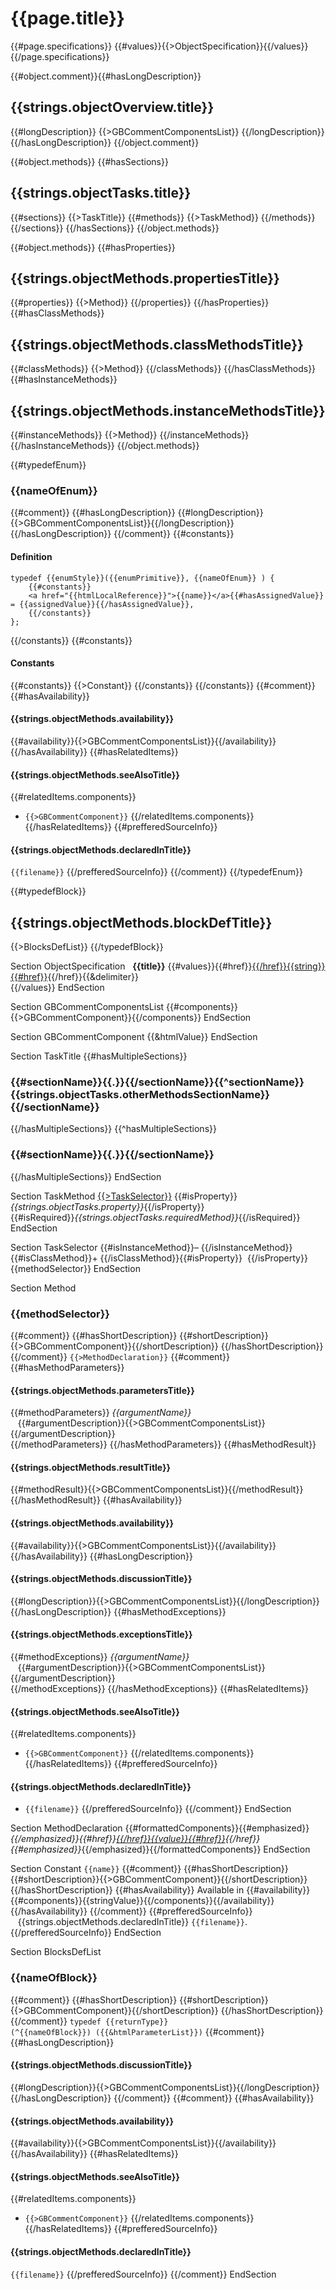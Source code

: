 
# {{page.title}}
{{#page.specifications}}
{{#values}}{{>ObjectSpecification}}{{/values}}
{{/page.specifications}}

{{#object.comment}}{{#hasLongDescription}}
## {{strings.objectOverview.title}}
{{#longDescription}}
{{>GBCommentComponentsList}}
{{/longDescription}}
{{/hasLongDescription}}
{{/object.comment}}

{{#object.methods}}
{{#hasSections}}
## {{strings.objectTasks.title}}
{{#sections}}
{{>TaskTitle}}
{{#methods}}
{{>TaskMethod}}
{{/methods}}
{{/sections}}
{{/hasSections}}
{{/object.methods}}

{{#object.methods}}
{{#hasProperties}}
## {{strings.objectMethods.propertiesTitle}}
{{#properties}}
{{>Method}}
{{/properties}}
{{/hasProperties}}
{{#hasClassMethods}}
<a title="{{strings.objectMethods.classMethodsTitle}}" name="class_methods"></a>
## {{strings.objectMethods.classMethodsTitle}}
{{#classMethods}}
{{>Method}}
{{/classMethods}}
{{/hasClassMethods}}
{{#hasInstanceMethods}}
<a title="{{strings.objectMethods.instanceMethodsTitle}}" name="instance_methods"></a>
## {{strings.objectMethods.instanceMethodsTitle}}
{{#instanceMethods}}
{{>Method}}
{{/instanceMethods}}
{{/hasInstanceMethods}}
{{/object.methods}}

{{#typedefEnum}}
### {{nameOfEnum}}
{{#comment}}
{{#hasLongDescription}}
{{#longDescription}}{{>GBCommentComponentsList}}{{/longDescription}}
{{/hasLongDescription}}
{{/comment}}
{{#constants}}
#### Definition
    typedef {{enumStyle}}({{enumPrimitive}}, {{nameOfEnum}} ) {   
        {{#constants}}
        <a href="{{htmlLocalReference}}">{{name}}</a>{{#hasAssignedValue}} = {{assignedValue}}{{/hasAssignedValue}},  
        {{/constants}}
    };
{{/constants}}
{{#constants}}
#### Constants
{{#constants}}
{{>Constant}}
{{/constants}}
{{/constants}}
{{#comment}}
{{#hasAvailability}}
#### {{strings.objectMethods.availability}}
{{#availability}}{{>GBCommentComponentsList}}{{/availability}}
{{/hasAvailability}}
{{#hasRelatedItems}}
#### {{strings.objectMethods.seeAlsoTitle}}
{{#relatedItems.components}}
* `{{>GBCommentComponent}}`
{{/relatedItems.components}}
{{/hasRelatedItems}}
{{#prefferedSourceInfo}}
#### {{strings.objectMethods.declaredInTitle}}
`{{filename}}`
{{/prefferedSourceInfo}}
{{/comment}}
{{/typedefEnum}}

{{#typedefBlock}}
<a title="{{strings.objectMethods.blockDefTitle}}" name="instance_methods"></a>
## {{strings.objectMethods.blockDefTitle}}
{{>BlocksDefList}}
{{/typedefBlock}}







Section ObjectSpecification
&nbsp;&nbsp;**{{title}}** {{#values}}{{#href}}<a href="{{&href}}">{{/href}}{{string}}{{#href}}</a>{{/href}}{{&delimiter}}  
{{/values}}
EndSection

Section GBCommentComponentsList
{{#components}}{{>GBCommentComponent}}{{/components}}
EndSection

Section GBCommentComponent
{{&htmlValue}}
EndSection

Section TaskTitle
{{#hasMultipleSections}}
###  {{#sectionName}}{{.}}{{/sectionName}}{{^sectionName}}{{strings.objectTasks.otherMethodsSectionName}}{{/sectionName}}
{{/hasMultipleSections}}
{{^hasMultipleSections}}
### {{#sectionName}}{{.}}{{/sectionName}}
{{/hasMultipleSections}}
EndSection

Section TaskMethod
[{{>TaskSelector}}]({{htmlLocalReference}})
{{#isProperty}}*{{strings.objectTasks.property}}*{{/isProperty}}  
{{#isRequired}}*{{strings.objectTasks.requiredMethod}}*{{/isRequired}}  
EndSection

Section TaskSelector
{{#isInstanceMethod}}&ndash;&nbsp;{{/isInstanceMethod}}{{#isClassMethod}}+&nbsp;{{/isClassMethod}}{{#isProperty}}&nbsp;&nbsp;{{/isProperty}}{{methodSelector}}
EndSection


Section Method
<a name="{{htmlReferenceName}}" title="{{methodSelector}}"></a>
### {{methodSelector}}
{{#comment}}
{{#hasShortDescription}}
{{#shortDescription}}{{>GBCommentComponent}}{{/shortDescription}}
{{/hasShortDescription}}
{{/comment}}
`{{>MethodDeclaration}}`
{{#comment}}
{{#hasMethodParameters}}
#### {{strings.objectMethods.parametersTitle}}
{{#methodParameters}}
*{{argumentName}}*  
&nbsp;&nbsp;&nbsp;{{#argumentDescription}}{{>GBCommentComponentsList}}{{/argumentDescription}}  
{{/methodParameters}}
{{/hasMethodParameters}}
{{#hasMethodResult}}
#### {{strings.objectMethods.resultTitle}}
{{#methodResult}}{{>GBCommentComponentsList}}{{/methodResult}}
{{/hasMethodResult}}
{{#hasAvailability}}
#### {{strings.objectMethods.availability}}
{{#availability}}{{>GBCommentComponentsList}}{{/availability}}
{{/hasAvailability}}
{{#hasLongDescription}}
#### {{strings.objectMethods.discussionTitle}}
{{#longDescription}}{{>GBCommentComponentsList}}{{/longDescription}}
{{/hasLongDescription}}
{{#hasMethodExceptions}}
#### {{strings.objectMethods.exceptionsTitle}}
{{#methodExceptions}}
*{{argumentName}}*  
&nbsp;&nbsp;&nbsp;{{#argumentDescription}}{{>GBCommentComponentsList}}{{/argumentDescription}}  
{{/methodExceptions}}
{{/hasMethodExceptions}}
{{#hasRelatedItems}}
#### {{strings.objectMethods.seeAlsoTitle}}
{{#relatedItems.components}}
* `{{>GBCommentComponent}}`
{{/relatedItems.components}}
{{/hasRelatedItems}}
{{#prefferedSourceInfo}}
#### {{strings.objectMethods.declaredInTitle}}
* `{{filename}}`
{{/prefferedSourceInfo}}
{{/comment}}
EndSection

Section MethodDeclaration
{{#formattedComponents}}{{#emphasized}}*{{/emphasized}}{{#href}}<a href="{{&href}}">{{/href}}{{value}}{{#href}}</a>{{/href}}{{#emphasized}}*{{/emphasized}}{{/formattedComponents}}
EndSection


Section Constant
<a name="{{htmlReferenceName}}" title="{{name}}"></a><code>{{name}}</code>
{{#comment}}
{{#hasShortDescription}}
{{#shortDescription}}{{>GBCommentComponent}}{{/shortDescription}}
{{/hasShortDescription}}
{{#hasAvailability}}
Available in {{#availability}}{{#components}}{{stringValue}}{{/components}}{{/availability}}
{{/hasAvailability}}
{{/comment}}
{{#prefferedSourceInfo}}
&nbsp;&nbsp;&nbsp;{{strings.objectMethods.declaredInTitle}} `{{filename}}`.
{{/prefferedSourceInfo}}
EndSection




Section BlocksDefList
### {{nameOfBlock}}
{{#comment}}
{{#hasShortDescription}}
{{#shortDescription}}{{>GBCommentComponent}}{{/shortDescription}}
{{/hasShortDescription}}
{{/comment}}
<code>typedef {{returnType}} (^{{nameOfBlock}}) ({{&htmlParameterList}})</code>
{{#comment}}
{{#hasLongDescription}}
#### {{strings.objectMethods.discussionTitle}}
{{#longDescription}}{{>GBCommentComponentsList}}{{/longDescription}}
{{/hasLongDescription}}
{{/comment}}
{{#comment}}
{{#hasAvailability}}
#### {{strings.objectMethods.availability}}
{{#availability}}{{>GBCommentComponentsList}}{{/availability}}
{{/hasAvailability}}
{{#hasRelatedItems}}
#### {{strings.objectMethods.seeAlsoTitle}}
{{#relatedItems.components}}
* <code>{{>GBCommentComponent}}</code>
{{/relatedItems.components}}
{{/hasRelatedItems}}
{{#prefferedSourceInfo}}
#### {{strings.objectMethods.declaredInTitle}}
<code class="declared-in-ref">{{filename}}</code>
{{/prefferedSourceInfo}}
{{/comment}}
EndSection
